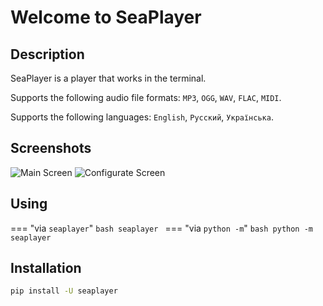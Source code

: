 # Welcome to SeaPlayer
## Description
SeaPlayer is a player that works in the terminal.

Supports the following audio file formats: `MP3`, `OGG`, `WAV`, `FLAC`, `MIDI`.

Supports the following languages: `English`, `Русский`, `Українська`.

## Screenshots
![Main Screen](assets/screenshots/MainScreen.svg)
![Configurate Screen](assets/screenshots/ConfigurateScreen.svg)

## Using
=== "via `seaplayer`"
    ```bash
    seaplayer
    ```
=== "via `python -m`"
    ```bash
    python -m seaplayer
    ```

## Installation
```sh
pip install -U seaplayer
```
<!--
### Playing for MIDI 
In order to play MIDI files you need to install [FluidSynth](https://www.fluidsynth.org).

=== ":fontawesome-brands-windows: Windows"
    - [**Download**](https://github.com/FluidSynth/fluidsynth/releases) a zip file suitable for your version of Windows.
    - **Unpack the archive** anywhere, *but it is recommended to put it in a folder `C:\Program Files\FluidSynth`*
    - **Next**, open `Settings` > `System` > `About the system` > `Additional system parameters` > `Environment variables` > `[Double click on Path]` > `Create` > `[Enter the full path to the folder with FluidSynth]`
    - **That's it, FluidSynth is installed!**
=== ":material-ubuntu: Ubuntu"
    ```shell
    sudo apt-get install fluidsynth
    ```
=== ":material-arch: Arch Linux"
    ```shell
    sudo pacman -S fluidsynth
    ```
=== ":simple-macos: Mac OS"
    === "[Fink](http://www.finkproject.org/)"
        ```shell
        fink install fluidsynth
        ```
    === "[Homebrew](https://brew.sh/)"
        ```shell
        brew install fluidsynth
        ```
    === "[MacPorts](http://www.macports.org/)"
        ```shell
        sudo port install fluidsynth
        ```
-->